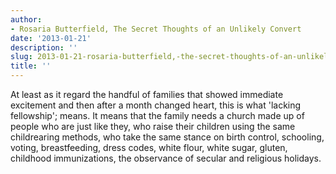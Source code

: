 ```yaml
---
author:
- Rosaria Butterfield, The Secret Thoughts of an Unlikely Convert
date: '2013-01-21'
description: ''
slug: 2013-01-21-rosaria-butterfield,-the-secret-thoughts-of-an-unlikely-convert
title: ''
---
```

At least as it regard the handful of families that showed immediate excitement and then after a month changed heart, this is what 'lacking fellowship'; means. It means that the family needs a church made up of people who are just like they, who raise their children using the same childrearing methods, who take the same stance on birth control, schooling, voting, breastfeeding, dress codes, white flour, white sugar, gluten, childhood immunizations, the observance of secular and religious holidays.




